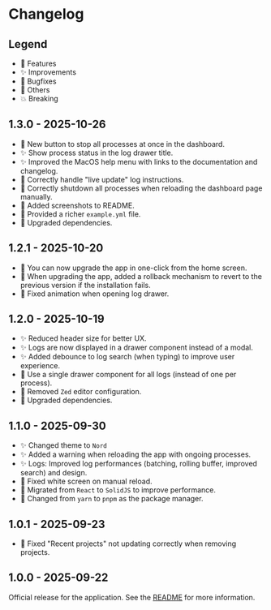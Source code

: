 # Changelog

## Legend

- 🚀 Features
- ✨ Improvements
- 🐞 Bugfixes
- 🔧 Others
- 💥 Breaking

## 1.3.0 - 2025-10-26

- 🚀 New button to stop all processes at once in the dashboard.
- ✨ Show process status in the log drawer title.
- ✨ Improved the MacOS help menu with links to the documentation and changelog.
- 🐞 Correctly handle "live update" log instructions.
- 🐞 Correctly shutdown all processes when reloading the dashboard page manually.
- 🔧 Added screenshots to README.
- 🔧 Provided a richer `example.yml` file.
- 🔧 Upgraded dependencies.

## 1.2.1 - 2025-10-20

- 🚀 You can now upgrade the app in one-click from the home screen.
- 🐞 When upgrading the app, added a rollback mechanism to revert to the previous version if the installation fails.
- 🐞 Fixed animation when opening log drawer.

## 1.2.0 - 2025-10-19

- ✨ Reduced header size for better UX.
- ✨ Logs are now displayed in a drawer component instead of a modal.
- ✨ Added debounce to log search (when typing) to improve user experience.
- 🔧 Use a single drawer component for all logs (instead of one per process).
- 🔧 Removed `Zed` editor configuration.
- 🔧 Upgraded dependencies.

## 1.1.0 - 2025-09-30

- ✨ Changed theme to `Nord`
- ✨ Added a warning when reloading the app with ongoing processes.
- ✨ Logs: Improved log performances (batching, rolling buffer, improved search) and design.
- 🐞 Fixed white screen on manual reload.
- 🔧 Migrated from `React` to `SolidJS` to improve performance.
- 🔧 Changed from `yarn` to `pnpm` as the package manager.

## 1.0.1 - 2025-09-23

- 🐞 Fixed "Recent projects" not updating correctly when removing projects.

## 1.0.0 - 2025-09-22

Official release for the application. See the [README](README.md) for more information.
